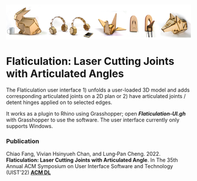 ![Flaticulation Objects](/docs/assets/Header.png) 
# Flaticulation: Laser Cutting Joints with Articulated Angles

The Flaticulation user interface 1) unfolds a user-loaded 3D model and adds corresponding articulated joints on a 2D plan or 2) have articulated joints / detent hinges applied on to selected edges.

It works as a plugin to Rhino using Grasshopper; open **_Flaticulation-UI.gh_** with Grasshopper to use the software. 
The user interface currently only supports Windows.   


### Publication
Chiao Fang, Vivian Hsinyueh Chan, and Lung‑Pan Cheng. 2022. **Flaticulation: Laser Cutting Joints with Articulated Angle**. 
In The 35th Annual ACM Symposium on User Interface Software and Technology (UIST’22)
**[ACM DL](https://doi.org/10.1145/3526113.3545695)**
